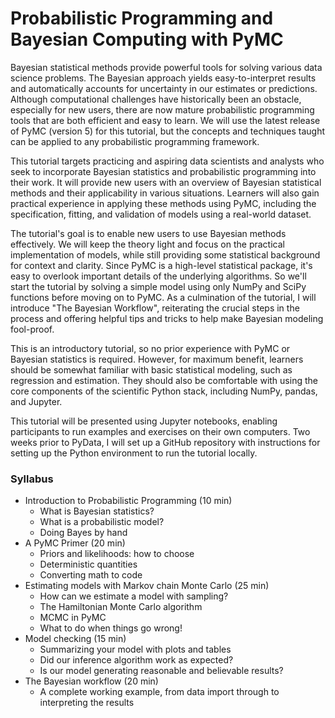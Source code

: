 # Probabilistic Programming and Bayesian Computing with PyMC

Bayesian statistical methods provide powerful tools for solving various data science problems. The Bayesian approach yields easy-to-interpret results and automatically accounts for uncertainty in our estimates or predictions. Although computational challenges have historically been an obstacle, especially for new users, there are now mature probabilistic programming tools that are both efficient and easy to learn. We will use the latest release of PyMC (version 5) for this tutorial, but the concepts and techniques taught can be applied to any probabilistic programming framework.

This tutorial targets practicing and aspiring data scientists and analysts who seek to incorporate Bayesian statistics and probabilistic programming into their work. It will provide new users with an overview of Bayesian statistical methods and their applicability in various situations. Learners will also gain practical experience in applying these methods using PyMC, including the specification, fitting, and validation of models using a real-world dataset.

The tutorial's goal is to enable new users to use Bayesian methods effectively. We will keep the theory light and focus on the practical implementation of models, while still providing some statistical background for context and clarity. Since PyMC is a high-level statistical package, it's easy to overlook important details of the underlying algorithms. So we'll start the tutorial by solving a simple model using only NumPy and SciPy functions before moving on to PyMC. As a culmination of the tutorial, I will introduce "The Bayesian Workflow", reiterating the crucial steps in the process and offering helpful tips and tricks to help make Bayesian modeling fool-proof.

This is an introductory tutorial, so no prior experience with PyMC or Bayesian statistics is required. However, for maximum benefit, learners should be somewhat familiar with basic statistical modeling, such as regression and estimation. They should also be comfortable with using the core components of the scientific Python stack, including NumPy, pandas, and Jupyter.

This tutorial will be presented using Jupyter notebooks, enabling participants to run examples and exercises on their own computers. Two weeks prior to PyData, I will set up a GitHub repository with instructions for setting up the Python environment to run the tutorial locally.

### Syllabus

- Introduction to Probabilistic Programming (10 min)
    - What is Bayesian statistics?
    - What is a probabilistic model?
    - Doing Bayes by hand
- A PyMC Primer (20 min)
    - Priors and likelihoods: how to choose
    - Deterministic quantities
    - Converting math to code
- Estimating models with Markov chain Monte Carlo (25 min)
    - How can we estimate a model with sampling?
    - The Hamiltonian Monte Carlo algorithm
    - MCMC in PyMC
    - What to do when things go wrong!
- Model checking (15 min)
    - Summarizing your model with plots and tables
    - Did our inference algorithm work as expected?
    - Is our model generating reasonable and believable results?
- The Bayesian workflow (20 min)
    - A complete working example, from data import through to interpreting the results

